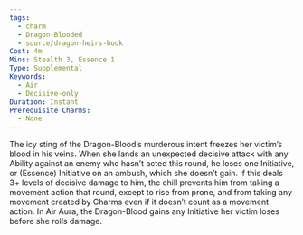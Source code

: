 ```yaml
---
tags:
  - charm
  - Dragon-Blooded
  - source/dragon-heirs-book
Cost: 4m
Mins: Stealth 3, Essence 1
Type: Supplemental
Keywords:
  - Air
  - Decisive-only
Duration: Instant
Prerequisite Charms:
  - None
---
```

The icy sting of the Dragon-Blood’s murderous intent freezes her victim’s blood in his veins. When she lands an unexpected decisive attack with any Ability against an enemy who hasn’t acted this round, he loses one Initiative, or (Essence) Initiative on an ambush, which she doesn’t gain. If this deals 3+ levels of decisive damage to him, the chill prevents him from taking a movement action that round, except to rise from prone, and from taking any movement created by Charms even if it doesn’t count as a movement action.
In Air Aura, the Dragon-Blood gains any Initiative her victim loses before she rolls damage.